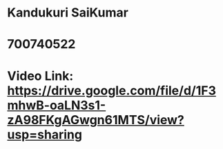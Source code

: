 # Kandukuri SaiKumar
# 700740522
# Video Link: https://drive.google.com/file/d/1F3mhwB-oaLN3s1-zA98FKgAGwgn61MTS/view?usp=sharing
